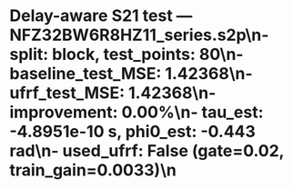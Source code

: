 # Delay-aware S21 test — NFZ32BW6R8HZ11_series.s2p\n- split: block, test_points: 80\n- baseline_test_MSE: 1.42368\n- ufrf_test_MSE: 1.42368\n- improvement: 0.00%\n- tau_est: -4.8951e-10 s, phi0_est: -0.443 rad\n- used_ufrf: False (gate=0.02, train_gain=0.0033)\n